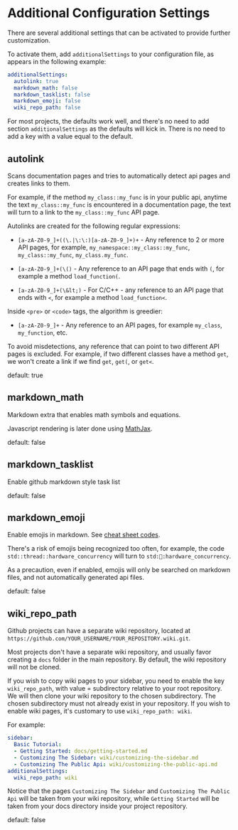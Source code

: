 Additional Configuration Settings
=========================================

There are several additional settings that can be activated to provide further customization.

To activate them, add `additionalSettings` to your configuration file, as appears in the following example: 

```yaml
additionalSettings:
  autolink: true
  markdown_math: false
  markdown_tasklist: false
  markdown_emoji: false
  wiki_repo_path: false
```

For most projects, the defaults work well, and there's no need to add section `additionalSettings` as the defaults will kick in. There is no need to add a key with a value equal to the default. 

autolink
--------
Scans documentation pages and tries to automatically detect api pages and creates links to them. 

For example, if the method `my_class::my_func` is in your public api, anytime the text `my_class::my_func` is encountered in a documentation page, the text will turn to a link to the `my_class::my_func` API page.

Autolinks are created for the following regular expressions:

- `[a-zA-Z0-9_]+((\.|\:\:)[a-zA-Z0-9_]+)+` - Any reference to 2 or more API pages, for example, `my_namespace::my_class::my_func`, `my_class::my_func`, `my_class.my_func`.

- `[a-zA-Z0-9_]+(\()` - Any reference to an API page that ends with `(`, for example a method `load_function(`.

- `[a-zA-Z0-9_]+(\&lt;)` - For C/C++ - any reference to an API page that ends with `<`, for example a method `load_function<`.

Inside `<pre>` or `<code>` tags, the algorithm is greedier:

- `[a-zA-Z0-9_]+` - Any reference to an API pages, for example `my_class`, `my_function`, etc.

To avoid misdetections, any reference that can point to two different API pages is excluded. For example, if two different classes have a method `get`, we won't create a link if we find `get`, `get(`, or `get<`.

default: true


markdown_math
-------------
Markdown extra that enables math symbols and equations. 

Javascript rendering is later done using <a href="https://www.mathjax.org/" rel="nofollow">MathJax</a>. 

default: false


markdown_tasklist
-------------
Enable github markdown style task list

default: false


markdown_emoji
-------------
Enable emojis in markdown. See <a href="https://www.webfx.com/tools/emoji-cheat-sheet/" rel="nofollow">cheat sheet codes</a>.

There's a risk of emojis being recognized too often, for example, the code `std::thread::hardware_concurrency` will turn to `std:🧵:hardware_concurrency`.

As a precaution, even if enabled, emojis will only be searched on markdown files, and not automatically generated api files.

default: false


wiki_repo_path
--------------
Github projects can have a separate wiki repository, located at `https://github.com/YOUR_USERNAME/YOUR_REPOSITORY.wiki.git`. 

Most projects don't have a separate wiki repository, and usually favor creating a `docs` folder in the main repository. By default, the wiki repository will not be cloned.

If you wish to copy wiki pages to your sidebar, you need to enable the key `wiki_repo_path`, with value = subdirectory relative to your root repository. 
We will then clone your wiki repository to the chosen subdirectory. 
The chosen subdirectory must not already exist in your repository.
If you wish to enable wiki pages, it's customary to use `wiki_repo_path: wiki`.

For example:

```yaml
sidebar:
  Basic Tutorial:
  - Getting Started: docs/getting-started.md
  - Customizing The Sidebar: wiki/customizing-the-sidebar.md
  - Customizing The Public Api: wiki/customizing-the-public-api.md
additionalSettings:
  wiki_repo_path: wiki
```

Notice that the pages `Customizing The Sidebar` and `Customizing The Public Api` will be taken from your wiki repository, while `Getting Started` will be taken from your docs directory inside your project repository.

default: false